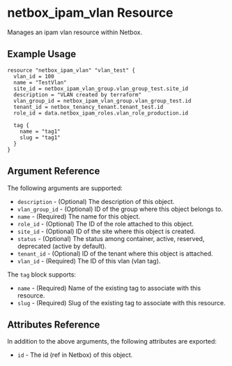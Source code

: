 # netbox\_ipam\_vlan Resource

Manages an ipam vlan resource within Netbox.

## Example Usage

```hcl
resource "netbox_ipam_vlan" "vlan_test" {
  vlan_id = 100
  name = "TestVlan"
  site_id = netbox_ipam_vlan_group.vlan_group_test.site_id
  description = "VLAN created by terraform"
  vlan_group_id = netbox_ipam_vlan_group.vlan_group_test.id
  tenant_id = netbox_tenancy_tenant.tenant_test.id
  role_id = data.netbox_ipam_roles.vlan_role_production.id
  
  tag {
    name = "tag1"
    slug = "tag1"
  }
}
```

## Argument Reference

The following arguments are supported:
* ``description`` - (Optional) The description of this object.
* ``vlan_group_id`` - (Optional) ID of the group where this object belongs to.
* ``name`` - (Required) The name for this object.
* ``role_id`` - (Optional) The ID of the role attached to this object.
* ``site_id`` - (Optional) ID of the site where this object is created.
* ``status`` - (Optional) The status among container, active, reserved, deprecated (active by default).
* ``tenant_id`` - (Optional) ID of the tenant where this object is attached.
* ``vlan_id`` - (Required) The ID of this vlan (vlan tag).

The ``tag`` block supports:
* ``name`` - (Required) Name of the existing tag to associate with this resource.
* ``slug`` - (Required) Slug of the existing tag to associate with this resource.

## Attributes Reference

In addition to the above arguments, the following attributes are exported:
* ``id`` - The id (ref in Netbox) of this object.

